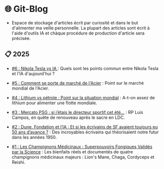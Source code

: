 # 🌐 Git-Blog

- Espace de stockage d'articles écrit par curiosité et dans le but d'alimenter ma veille personnelle. La plupart des articles sont écrit à l'aide d'outils IA et chàque procédure de production d'article sera précisée.

## 📋 2025

- [#6 : Nikola Tesla vs IA ](./2025-07-21--Nikola-Tesla-vs-aujourdhui/) : Quels sont les points commun entre Nikola Tesla et l'IA d'aujourd'hui ?

- [#5 : Comment se porte de marché de l'Acier](./2025-07-19--Acier/) : Point sur le marché mondial de l'Acier.

- [#4 : Lithium vs pétrole : Point sur la situation mondial](./2025-07-18--Lithium-vs-petrole/) : A-t-on assez de lithium pour alimenter une flotte mondiale.

- [#3 : Mercato PSG : si j’étais le directeur sportif cet été…](./2025-07-16--Mercato-PSG/) : RP Luis Campos, en quête de renouveau après le sacre en LDC.

- [#2 : Dune, Fondation et l’IA : Et si les écrivains de SF avaient toujours eu 50 ans d’avance ?](./2025-07-13--SF-et-IA/) : Des incroyables écrivains qui théorisaient notre futur dans les années 1950.

- [#1 : Les Champignons Médicinaux : Superpouvoirs Fongiques Validés par la Science](./2025-07-12--Champignons/) : Les bienfaits réels et documentés de quatre champignons médicinaux majeurs : Lion's Mane, Chaga, Cordyceps et Reishi.